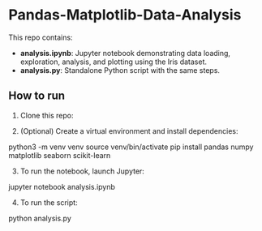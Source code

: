 # Pandas-Matplotlib-Data-Analysis

This repo contains:
- **analysis.ipynb**: Jupyter notebook demonstrating data loading, exploration, analysis, and plotting using the Iris dataset.
- **analysis.py**: Standalone Python script with the same steps.
  
## How to run

1. Clone this repo:

2. (Optional) Create a virtual environment and install dependencies:

python3 -m venv venv
source venv/bin/activate
pip install pandas numpy matplotlib seaborn scikit-learn

3. To run the notebook, launch Jupyter:

jupyter notebook analysis.ipynb

4. To run the script:

python analysis.py 
